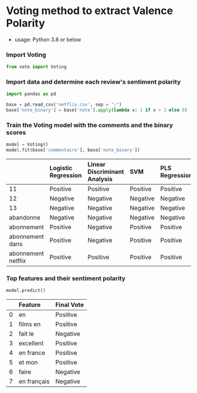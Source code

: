 # Voting method to extract Valence Polarity

* usage: Python 3.8 or below

### Import Voting 
```python
from vote import Voting
```

### Import data and determine each review's sentiment polarity 
```python
import pandas as pd 

base = pd.read_csv('netflix.csv', sep = ";")
base['note_binary'] = base['note'].apply(lambda x: 1 if x > 3 else 0)
```

### Train the Voting model with the comments and the binary scores
```python
model = Voting()
model.fit(base['commentaire'], base['note_binary'])
```

|                    | Logistic Regression   | Linear Discriminant Analysis   | SVM      | PLS Regression   | Ridge Classifier   | Final Vote   |
|:-------------------|:----------------------|:-------------------------------|:---------|:-----------------|:-------------------|:-------------|
| 11                 | Positive              | Positive                       | Positive | Positive         | Positive           | Positive     |
| 12                 | Negative              | Negative                       | Negative | Negative         | Negative           | Negative     |
| 13                 | Negative              | Negative                       | Negative | Negative         | Negative           | Negative     |
| abandonne          | Negative              | Negative                       | Negative | Negative         | Negative           | Negative     |
| abonnement         | Positive              | Negative                       | Positive | Positive         | Positive           | Positive     |
| abonnement dans    | Positive              | Negative                       | Positive | Positive         | Positive           | Positive     |
| abonnement netflix | Positive              | Positive                       | Positive | Positive         | Positive           | Positive     |


### Top features and their sentiment polarity
```python
model.predict()
```
|    | Feature      | Final Vote   |
|---:|:-------------|:-------------|
|  0 | en           | Positive     |
|  1 | films en     | Positive     |
|  2 | fait le      | Negative     |
|  3 | excellent    | Positive     |
|  4 | en france    | Positive     |
|  5 | et mon       | Positive     |
|  6 | faire        | Negative     |
|  7 | en français  | Negative     |


